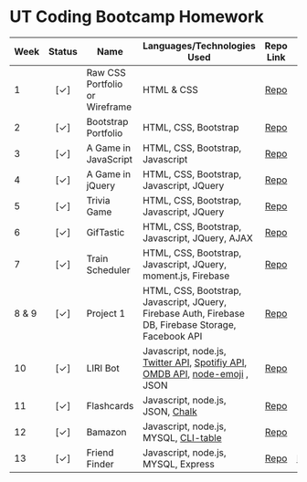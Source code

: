 # UT Coding Bootcamp Homework


| Week    | Status  | Name                               | Languages/Technologies Used        | Repo Link  | Pages Link  | Collaborators    |
| ------- |:-------:| ---------------------------------- | ---------------------------------- |:----------:|:----------:| ---------------- |
| 1 | [✓] | Raw CSS Portfolio or Wireframe | HTML & CSS | [Repo](https://github.com/kathrynherod/bootcamp-homework/tree/master/Week-1_Basic-Portfolio) | [Pages](https://kathrynherod.github.io/bootcamp-homework/Week-2_Bootstrap-Portfolio/index.html) |  |
| 2 | [✓] | Bootstrap Portfolio | HTML, CSS, Bootstrap | [Repo](https://github.com/kathrynherod/bootcamp-homework/tree/master/Week-2_Bootstrap-Portfolio) | [Pages](https://kathrynherod.github.io/bootcamp-homework/Week-2_Bootstrap-Portfolio/index.html) |  |  |
| 3 | [✓] | A Game in JavaScript | HTML, CSS, Bootstrap, Javascript | [Repo](https://github.com/kathrynherod/bootcamp-homework/tree/master/Week-3_Hangman-Game) | [Pages](https://kathrynherod.github.io/bootcamp-homework/Week-3_Hangman-Game/hangman.html)  |  |
| 4 | [✓] | A Game in jQuery | HTML, CSS, Bootstrap, Javascript, JQuery | [Repo](https://github.com/kathrynherod/bootcamp-homework/tree/master/Week-4_JQ-Game) | [Pages](https://kathrynherod.github.io/bootcamp-homework/Week-4_JQ-Game/game.html) |  |
| 5 | [✓] | Trivia Game | HTML, CSS, Bootstrap, Javascript, JQuery | [Repo](https://github.com/kathrynherod/bootcamp-homework/tree/master/Week-5_Trivia-Game) | [Pages](https://kathrynherod.github.io/bootcamp-homework/Week-5_Trivia-Game/trivia-game.html) |  |
| 6 | [✓] | GifTastic | HTML, CSS, Bootstrap, Javascript, JQuery, AJAX | [Repo](https://github.com/kathrynherod/bootcamp-homework/tree/master/Week-6_GiphyHW) | [Pages](https://kathrynherod.github.io/bootcamp-homework/Week-6_GiphyHW/index.html) |  |
| 7 | [✓] | Train Scheduler | HTML, CSS, Bootstrap, Javascript, JQuery, moment.js, Firebase | [Repo](https://github.com/kathrynherod/bootcamp-homework/tree/master/Week-7_Train-Scheduler) | [Pages](https://kathrynherod.github.io//bootcamp-homework/Week-7_Train-Scheduler/index.html) |  |
| 8 & 9 | [✓] | Project 1 | HTML, CSS, Bootstrap, Javascript, JQuery, Firebase Auth, Firebase DB, Firebase Storage, Facebook API | [Repo](https://github.com/kathrynherod/HCB-Project-1) | [Pages](https://kathrynherod.github.io/HCB-Project-1/index.html) | [Justin Lubos](https://github.com/JLubos) |
| 10 | [✓] | LIRI Bot | Javascript, node.js, [Twitter API](https://www.npmjs.com/package/twitter), [Spotifiy API](https://www.npmjs.com/package/spotify-web-api-node), [OMDB API](https://www.npmjs.com/package/omdb), [node-emoji](https://www.npmjs.com/package/node-emoji) , JSON | [Repo](https://github.com/kathrynherod/bootcamp-homework/tree/master/Week-10_LIRI-Node-App) | n/a |  |
| 11 | [✓] | Flashcards | Javascript, node.js, JSON, [Chalk](https://www.npmjs.com/package/chalk) | [Repo](https://github.com/kathrynherod/bootcamp-homework/tree/master/Week-11_Flashcard-Generator) | n/a |  |
| 12 | [✓] | Bamazon | Javascript, node.js, MYSQL, [CLI-table](https://www.npmjs.com/package/cli-table) | [Repo](https://github.com/kathrynherod/bootcamp-homework/tree/master/Week-12_Bamazon) | n/a |  |
| 13 | [✓] | Friend Finder | Javascript, node.js, MYSQL, Express | [Repo](https://github.com/kathrynherod/Week-13_Friend-Finder) | [Heroku](https://kh-friend-finder.herokuapp.com/) |  |


